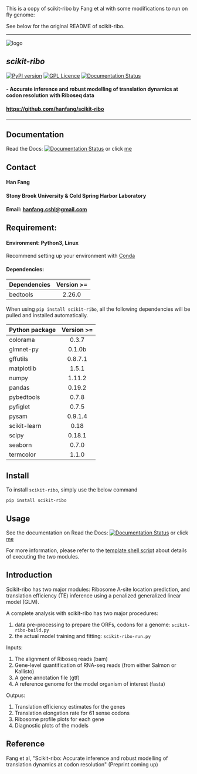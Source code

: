 This is a copy of scikit-ribo by Fang et al with some modifications to run on fly genome:


See below for the original README of scikit-ribo.

------------------------------------------------------------------------------

![logo](docs/images/logo.png)

## *scikit-ribo* 
[![PyPI version](https://badge.fury.io/py/scikit-ribo.svg)](https://badge.fury.io/py/scikit-ribo)
[![GPL Licence](https://badges.frapsoft.com/os/gpl/gpl.svg?v=103)](https://opensource.org/licenses/GPL-3.0/)
[![Documentation Status](https://readthedocs.org/projects/scikit-ribo/badge/?version=latest)](http://scikit-ribo.readthedocs.io/en/latest/?badge=latest)

#### - Accurate inference and robust modelling of translation dynamics at codon resolution with Riboseq data
#### https://github.com/hanfang/scikit-ribo

--------
## Documentation
Read the Docs: [![Documentation Status](https://readthedocs.org/projects/scikit-ribo/badge/?version=latest)](http://scikit-ribo.readthedocs.io/en/latest/?badge=latest) or click [me](http://scikit-ribo.readthedocs.io/en/latest/)

## Contact

#### Han Fang
#### Stony Brook University & Cold Spring Harbor Laboratory
#### Email: hanfang.cshl@gmail.com

## Requirement: 
#### Environment: Python3, Linux

Recommend setting up your environment with [Conda](https://conda.io/docs/intro.html)

#### Dependencies:

| Dependencies | Version >= |
| ------------- |:-------------:|
| bedtools | 2.26.0 |

When using `pip install scikit-ribo`, all the following dependencies will be pulled and installed automatically.

| Python package| Version >= |
| ------------- |:-------------:|
| colorama | 0.3.7 |
| glmnet-py | 0.1.0b |
| gffutils | 0.8.7.1 |
| matplotlib | 1.5.1 |
| numpy | 1.11.2 |
| pandas | 0.19.2 |
| pybedtools | 0.7.8 | 
| pyfiglet | 0.7.5 | 
| pysam | 0.9.1.4 |
| scikit-learn | 0.18 |
| scipy | 0.18.1 |
| seaborn | 0.7.0 |
| termcolor | 1.1.0 |

## Install

To install `scikit-ribo`, simply use the below command
    
    pip install scikit-ribo

## Usage

See the documentation on Read the Docs: [![Documentation Status](https://readthedocs.org/projects/scikit-ribo/badge/?version=latest)](http://scikit-ribo.readthedocs.io/en/latest/?badge=latest) or click [me](http://scikit-ribo.readthedocs.io/en/latest/)

For more information, please refer to the [template shell script](https://github.com/hanfang/scikit-ribo/blob/master/test/run_scikit_ribo.sh) about details of executing the two modules.

## Introduction

Scikit-ribo has two major modules: Ribosome A-site location prediction, and translation efficiency (TE) inference using a penalized generalized linear model (GLM). 

A complete analysis with scikit-ribo has two major procedures: 
1) data pre-processing to prepare the ORFs, codons for a genome: `scikit-ribo-build.py`
2) the actual model training and fitting: `scikit-ribo-run.py`

Inputs:
1) The alignment of Riboseq reads (bam)
2) Gene-level quantification of RNA-seq reads (from either Salmon or Kallisto)
3) A gene annotation file (gtf)
4) A reference genome for the model organism of interest (fasta)

Outpus:
1) Translation efficiency estimates for the genes
2) Translation elongation rate for 61 sense codons
3) Ribosome profile plots for each gene
4) Diagnostic plots of the models

## Reference

Fang et al, "Scikit-ribo: Accurate inference and robust modelling of translation dynamics at codon resolution" (Preprint coming up)
